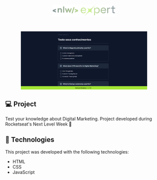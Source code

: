 <p align="center">
  <img alt="Logo NLW Expert - Rocketseat" src="/github/logo.png" width="200px" />
</p>

<br>

<p align="center">
  <img alt="Preview do projeto desenvolvido." src="/github/preview.png" width="80%">
</p>

## 💻 Project

Test your knowledge about Digital Marketing.
Project developed during Rocketseat's Next Level Week 💜

## 🚀 Technologies

This project was developed with the following technologies:

- HTML
- CSS
- JavaScript

